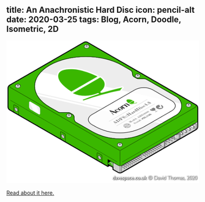 title: An Anachronistic Hard Disc
icon: pencil-alt
date: 2020-03-25
tags: Blog, Acorn, Doodle, Isometric, 2D
----

<!-- begin summary -->

![Acorn branded hard disc](../doodles/acornhdd/acornhdd.v6t.png)

[Read about it here.](../doodles/acornhdd.html)

<!-- end summary -->
